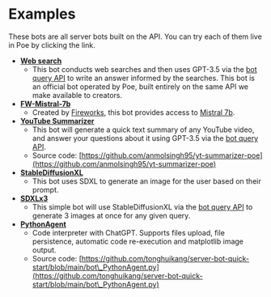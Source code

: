 # Examples

These bots are all server bots built on the API. You can try each of them live in Poe by clicking the link.

* [**Web search**](https://poe.com/Web-Search)
  * This bot conducts web searches and then uses GPT-3.5 via the [bot query API](accessing-other-bots-on-poe.md) to write an answer informed by the searches. This bot is an official bot operated by Poe, built entirely on the same API we make available to creators.
* [**FW-Mistral-7b**](https://poe.com/fw-mistral-7b)
  * Created by [Fireworks](https://www.fireworks.ai/), this bot provides access to [Mistral 7b](https://mistral.ai/news/announcing-mistral-7b/).
* [**YouTube Summarizer**](https://poe.com/YouTubeSummarizer)
  * This bot will generate a quick text summary of any YouTube video, and answer your questions about it using GPT-3.5 via the [bot query API](accessing-other-bots-on-poe.md).
  * Source code: [https://github.com/anmolsingh95/yt-summarizer-poe](https://github.com/anmolsingh95/yt-summarizer-poe)
* [**StableDiffusionXL**](https://poe.com/StableDiffusionXL)
  * This bot uses SDXL to generate an image for the user based on their prompt.
* [**SDXLx3**](https://poe.com/SDXLx3)
  * This simple bot will use StableDiffusionXL via the [bot query API](accessing-other-bots-on-poe.md) to generate 3 images at once for any given query.
* [**PythonAgent**](https://poe.com/PythonAgent)
  * Code interpreter with ChatGPT. Supports files upload, file persistence, automatic code re-execution and matplotlib image output.
  * Source code: [https://github.com/tonghuikang/server-bot-quick-start/blob/main/bot\_PythonAgent.py](https://github.com/tonghuikang/server-bot-quick-start/blob/main/bot\_PythonAgent.py)
